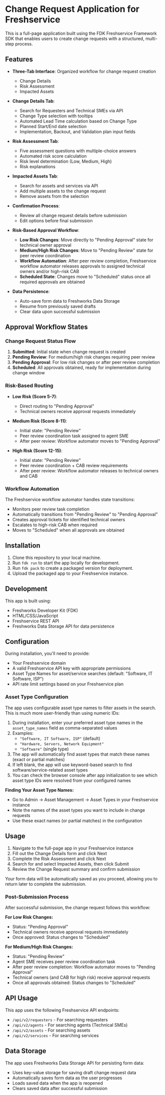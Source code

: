 # Change Request Application for Freshservice

This is a full-page application built using the FDK Freshservice Framework SDK that enables users to create change requests with a structured, multi-step process.

## Features

- **Three-Tab Interface**: Organized workflow for change request creation
  - Change Details
  - Risk Assessment
  - Impacted Assets

- **Change Details Tab**:
  - Search for Requesters and Technical SMEs via API
  - Change Type selection with tooltips
  - Automated Lead Time calculation based on Change Type
  - Planned Start/End date selection
  - Implementation, Backout, and Validation plan input fields

- **Risk Assessment Tab**:
  - Five assessment questions with multiple-choice answers
  - Automated risk score calculation
  - Risk level determination (Low, Medium, High)
  - Risk explanations

- **Impacted Assets Tab**:
  - Search for assets and services via API
  - Add multiple assets to the change request
  - Remove assets from the selection

- **Confirmation Process**:
  - Review all change request details before submission
  - Edit options before final submission

- **Risk-Based Approval Workflow**:
  - **Low Risk Changes**: Move directly to "Pending Approval" state for technical owner approval
  - **Medium/High Risk Changes**: Move to "Pending Review" state for peer review coordination
  - **Workflow Automation**: After peer review completion, Freshservice workflow automator releases approvals to assigned technical owners and/or high-risk CAB
  - **Scheduled State**: Changes move to "Scheduled" status once all required approvals are obtained

- **Data Persistence**:
  - Auto-save form data to Freshworks Data Storage
  - Resume from previously saved drafts
  - Clear data upon successful submission

## Approval Workflow States

### Change Request Status Flow

1. **Submitted**: Initial state when change request is created
2. **Pending Review**: For medium/high risk changes requiring peer review
3. **Pending Approval**: For low risk changes or after peer review completion
4. **Scheduled**: All approvals obtained, ready for implementation during change window

### Risk-Based Routing

- **Low Risk (Score 5-7)**: 
  - Direct routing to "Pending Approval"
  - Technical owners receive approval requests immediately
  
- **Medium Risk (Score 8-11)**: 
  - Initial state: "Pending Review"
  - Peer review coordination task assigned to agent SME
  - After peer review: Workflow automator moves to "Pending Approval"
  
- **High Risk (Score 12-15)**: 
  - Initial state: "Pending Review"
  - Peer review coordination + CAB review requirements
  - After peer review: Workflow automator releases to technical owners and CAB

### Workflow Automation

The Freshservice workflow automator handles state transitions:
- Monitors peer review task completion
- Automatically transitions from "Pending Review" to "Pending Approval"
- Creates approval tickets for identified technical owners
- Escalates to high-risk CAB when required
- Moves to "Scheduled" when all approvals are obtained

## Installation

1. Clone this repository to your local machine.
2. Run `fdk run` to start the app locally for development.
3. Run `fdk pack` to create a packaged version for deployment.
4. Upload the packaged app to your Freshservice instance.

## Development

This app is built using:
- Freshworks Developer Kit (FDK)
- HTML/CSS/JavaScript
- Freshservice REST API
- Freshworks Data Storage API for data persistence

## Configuration

During installation, you'll need to provide:
- Your Freshservice domain
- A valid Freshservice API key with appropriate permissions
- Asset Type Names for asset/service searches (default: "Software, IT Software, ISP")
- API rate limit settings based on your Freshservice plan

### Asset Type Configuration

The app uses configurable asset type names to filter assets in the search. This is much more user-friendly than using numeric IDs:

1. During installation, enter your preferred asset type names in the `asset_type_names` field as comma-separated values
2. Examples: 
   - `"Software, IT Software, ISP"` (default)
   - `"Hardware, Servers, Network Equipment"`
   - `"Software"` (single type)
3. The app will automatically find asset types that match these names (exact or partial matches)
4. If left blank, the app will use keyword-based search to find software/service-related asset types
5. You can check the browser console after app initialization to see which asset type IDs were resolved from your configured names

**Finding Your Asset Type Names:**
- Go to Admin → Asset Management → Asset Types in your Freshservice instance
- Note the names of the asset types you want to include in change requests
- Use these exact names (or partial matches) in the configuration

## Usage

1. Navigate to the full-page app in your Freshservice instance
2. Fill out the Change Details form and click Next
3. Complete the Risk Assessment and click Next
4. Search for and select Impacted Assets, then click Submit
5. Review the Change Request summary and confirm submission

Your form data will be automatically saved as you proceed, allowing you to return later to complete the submission.

### Post-Submission Process

After successful submission, the change request follows this workflow:

**For Low Risk Changes:**
- Status: "Pending Approval"
- Technical owners receive approval requests immediately
- Once approved: Status changes to "Scheduled"

**For Medium/High Risk Changes:**
- Status: "Pending Review"
- Agent SME receives peer review coordination task
- After peer review completion: Workflow automator moves to "Pending Approval"
- Technical owners (and CAB for high risk) receive approval requests
- Once all approvals obtained: Status changes to "Scheduled"

## API Usage

This app uses the following Freshservice API endpoints:
- `/api/v2/requesters` - For searching requesters
- `/api/v2/agents` - For searching agents (Technical SMEs)
- `/api/v2/assets` - For searching assets
- `/api/v2/services` - For searching services

## Data Storage

The app uses Freshworks Data Storage API for persisting form data:
- Uses key-value storage for saving draft change request data
- Automatically saves form data as the user progresses
- Loads saved data when the app is reopened
- Clears saved data after successful submission
